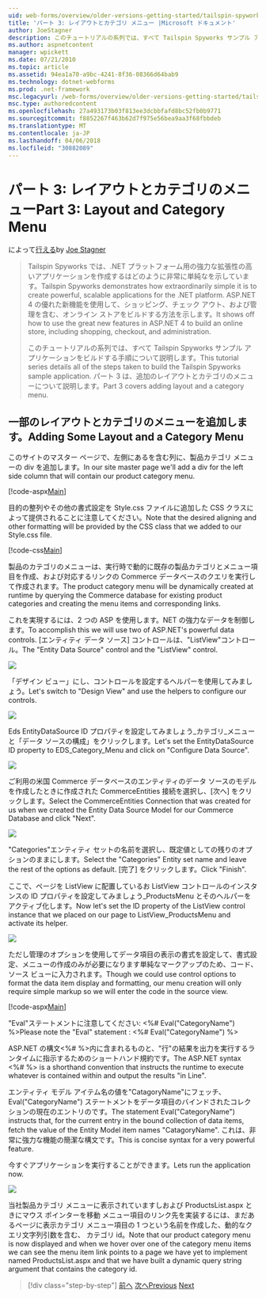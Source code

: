 ```yaml
---
uid: web-forms/overview/older-versions-getting-started/tailspin-spyworks/tailspin-spyworks-part-3
title: 'パート 3: レイアウトとカテゴリ メニュー |Microsoft ドキュメント'
author: JoeStagner
description: このチュートリアルの系列では、すべて Tailspin Spyworks サンプル アプリケーションをビルドする手順について説明します。 パート 3 は、追加のレイアウトとカテゴリのメニューについて説明します。
ms.author: aspnetcontent
manager: wpickett
ms.date: 07/21/2010
ms.topic: article
ms.assetid: 94ea1a70-a9bc-4241-8f36-08366d64bab9
ms.technology: dotnet-webforms
ms.prod: .net-framework
msc.legacyurl: /web-forms/overview/older-versions-getting-started/tailspin-spyworks/tailspin-spyworks-part-3
msc.type: authoredcontent
ms.openlocfilehash: 27a493173b03f813ee3dcbbfafd8bc52fb0b9771
ms.sourcegitcommit: f8852267f463b62d7f975e56bea9aa3f68fbbdeb
ms.translationtype: MT
ms.contentlocale: ja-JP
ms.lasthandoff: 04/06/2018
ms.locfileid: "30882089"
---
```

<a name="part-3-layout-and-category-menu"></a><span data-ttu-id="1a7ea-104">パート 3: レイアウトとカテゴリのメニュー</span><span class="sxs-lookup"><span data-stu-id="1a7ea-104">Part 3: Layout and Category Menu</span></span>
====================
<span data-ttu-id="1a7ea-105">によって[行える](https://github.com/JoeStagner)</span><span class="sxs-lookup"><span data-stu-id="1a7ea-105">by [Joe Stagner](https://github.com/JoeStagner)</span></span>

> <span data-ttu-id="1a7ea-106">Tailspin Spyworks では、.NET プラットフォーム用の強力な拡張性の高いアプリケーションを作成するはどのように非常に単純なを示しています。</span><span class="sxs-lookup"><span data-stu-id="1a7ea-106">Tailspin Spyworks demonstrates how extraordinarily simple it is to create powerful, scalable applications for the .NET platform.</span></span> <span data-ttu-id="1a7ea-107">ASP.NET 4 の優れた新機能を使用して、ショッピング、チェック アウト、および管理を含む、オンライン ストアをビルドする方法を示します。</span><span class="sxs-lookup"><span data-stu-id="1a7ea-107">It shows off how to use the great new features in ASP.NET 4 to build an online store, including shopping, checkout, and administration.</span></span>
> 
> <span data-ttu-id="1a7ea-108">このチュートリアルの系列では、すべて Tailspin Spyworks サンプル アプリケーションをビルドする手順について説明します。</span><span class="sxs-lookup"><span data-stu-id="1a7ea-108">This tutorial series details all of the steps taken to build the Tailspin Spyworks sample application.</span></span> <span data-ttu-id="1a7ea-109">パート 3 は、追加のレイアウトとカテゴリのメニューについて説明します。</span><span class="sxs-lookup"><span data-stu-id="1a7ea-109">Part 3 covers adding layout and a category menu.</span></span>


## <a id="_Toc260221669"></a>  <span data-ttu-id="1a7ea-110">一部のレイアウトとカテゴリのメニューを追加します。</span><span class="sxs-lookup"><span data-stu-id="1a7ea-110">Adding Some Layout and a Category Menu</span></span>

<span data-ttu-id="1a7ea-111">このサイトのマスター ページで、左側にあるを含む列に、製品カテゴリ メニューの div を追加します。</span><span class="sxs-lookup"><span data-stu-id="1a7ea-111">In our site master page we'll add a div for the left side column that will contain our product category menu.</span></span>

[!code-aspx[Main](tailspin-spyworks-part-3/samples/sample1.aspx)]

<span data-ttu-id="1a7ea-112">目的の整列やその他の書式設定を Style.css ファイルに追加した CSS クラスによって提供されることに注意してください。</span><span class="sxs-lookup"><span data-stu-id="1a7ea-112">Note that the desired aligning and other formatting will be provided by the CSS class that we added to our Style.css file.</span></span>

[!code-css[Main](tailspin-spyworks-part-3/samples/sample2.css)]

<span data-ttu-id="1a7ea-113">製品のカテゴリのメニューは、実行時で動的に既存の製品カテゴリとメニュー項目を作成、および対応するリンクの Commerce データベースのクエリを実行して作成されます。</span><span class="sxs-lookup"><span data-stu-id="1a7ea-113">The product category menu will be dynamically created at runtime by querying the Commerce database for existing product categories and creating the menu items and corresponding links.</span></span>

<span data-ttu-id="1a7ea-114">これを実現するには、2 つの ASP を使用します。NET の強力なデータを制御します。</span><span class="sxs-lookup"><span data-stu-id="1a7ea-114">To accomplish this we will use two of ASP.NET's powerful data controls.</span></span> <span data-ttu-id="1a7ea-115">[エンティティ データ ソース] コントロールは、"ListView"コントロール。</span><span class="sxs-lookup"><span data-stu-id="1a7ea-115">The "Entity Data Source" control and the "ListView" control.</span></span>

![](tailspin-spyworks-part-3/_static/image1.jpg)

<span data-ttu-id="1a7ea-116">「デザイン ビュー」にし、コントロールを設定するヘルパーを使用してみましょう。</span><span class="sxs-lookup"><span data-stu-id="1a7ea-116">Let's switch to "Design View" and use the helpers to configure our controls.</span></span>

![](tailspin-spyworks-part-3/_static/image2.jpg)

<span data-ttu-id="1a7ea-117">Eds EntityDataSource ID プロパティを設定してみましょう\_カテゴリ\_メニューと「データ ソースの構成」をクリックします。</span><span class="sxs-lookup"><span data-stu-id="1a7ea-117">Let's set the EntityDataSource ID property to EDS\_Category\_Menu and click on "Configure Data Source".</span></span>

![](tailspin-spyworks-part-3/_static/image3.jpg)

<span data-ttu-id="1a7ea-118">ご利用の米国 Commerce データベースのエンティティのデータ ソースのモデルを作成したときに作成された CommerceEntities 接続を選択し、[次へ] をクリックします。</span><span class="sxs-lookup"><span data-stu-id="1a7ea-118">Select the CommerceEntities Connection that was created for us when we created the Entity Data Source Model for our Commerce Database and click "Next".</span></span>

![](tailspin-spyworks-part-3/_static/image4.jpg)

<span data-ttu-id="1a7ea-119">"Categories"エンティティ セットの名前を選択し、既定値としての残りのオプションのままにします。</span><span class="sxs-lookup"><span data-stu-id="1a7ea-119">Select the "Categories" Entity set name and leave the rest of the options as default.</span></span> <span data-ttu-id="1a7ea-120">[完了] をクリックします。</span><span class="sxs-lookup"><span data-stu-id="1a7ea-120">Click "Finish".</span></span>

<span data-ttu-id="1a7ea-121">ここで、ページを ListView に配置しているお ListView コントロールのインスタンスの ID プロパティを設定してみましょう\_ProductsMenu とそのヘルパーをアクティブ化します。</span><span class="sxs-lookup"><span data-stu-id="1a7ea-121">Now let's set the ID property of the ListView control instance that we placed on our page to ListView\_ProductsMenu and activate its helper.</span></span>

![](tailspin-spyworks-part-3/_static/image5.jpg)

<span data-ttu-id="1a7ea-122">ただし管理のオプションを使用してデータ項目の表示の書式を設定して、書式設定、メニューの作成のみが必要になります単純なマークアップのため、コード、ソース ビューに入力されます。</span><span class="sxs-lookup"><span data-stu-id="1a7ea-122">Though we could use control options to format the data item display and formatting, our menu creation will only require simple markup so we will enter the code in the source view.</span></span>

[!code-aspx[Main](tailspin-spyworks-part-3/samples/sample3.aspx)]

<span data-ttu-id="1a7ea-123">"Eval"ステートメントに注意してください: &lt;%# Eval("CategoryName") %&gt;</span><span class="sxs-lookup"><span data-stu-id="1a7ea-123">Please note the "Eval" statement : &lt;%# Eval("CategoryName") %&gt;</span></span>

<span data-ttu-id="1a7ea-124">ASP.NET の構文&lt;%# %&gt;内に含まれるものと、"行"の結果を出力を実行するランタイムに指示するためのショートハンド規約です。</span><span class="sxs-lookup"><span data-stu-id="1a7ea-124">The ASP.NET syntax &lt;%# %&gt; is a shorthand convention that instructs the runtime to execute whatever is contained within and output the results "in Line".</span></span>

<span data-ttu-id="1a7ea-125">エンティティ モデル アイテム名の値を"CatagoryName"にフェッチ、Eval("CategoryName") ステートメントをデータ項目のバインドされたコレクションの現在のエントリのです。</span><span class="sxs-lookup"><span data-stu-id="1a7ea-125">The statement Eval("CategoryName") instructs that, for the current entry in the bound collection of data items, fetch the value of the Entity Model item names "CatagoryName".</span></span> <span data-ttu-id="1a7ea-126">これは、非常に強力な機能の簡潔な構文です。</span><span class="sxs-lookup"><span data-stu-id="1a7ea-126">This is concise syntax for a very powerful feature.</span></span>

<span data-ttu-id="1a7ea-127">今すぐアプリケーションを実行することができます。</span><span class="sxs-lookup"><span data-stu-id="1a7ea-127">Lets run the application now.</span></span>

![](tailspin-spyworks-part-3/_static/image6.jpg)

<span data-ttu-id="1a7ea-128">当社製品カテゴリ メニューに表示されていますしおよび ProductsList.aspx ときにマウス ポインターを移動 メニュー項目のリンク先を実装するには、まだあるページに表示カテゴリ メニュー項目の 1 つという名前を作成した、動的なクエリ文字列引数を含む、 カテゴリ id。</span><span class="sxs-lookup"><span data-stu-id="1a7ea-128">Note that our product category menu is now displayed and when we hover over one of the category menu items we can see the menu item link points to a page we have yet to implement named ProductsList.aspx and that we have built a dynamic query string argument that contains the category id.</span></span>

> [!div class="step-by-step"]
> <span data-ttu-id="1a7ea-129">[前へ](tailspin-spyworks-part-2.md)
> [次へ](tailspin-spyworks-part-4.md)</span><span class="sxs-lookup"><span data-stu-id="1a7ea-129">[Previous](tailspin-spyworks-part-2.md)
[Next](tailspin-spyworks-part-4.md)</span></span>
